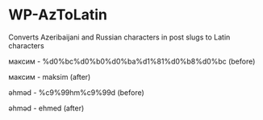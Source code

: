 ﻿# WP-AzToLatin
Converts Azeribaijani and Russian characters in post slugs to Latin characters

максим - %d0%bc%d0%b0%d0%ba%d1%81%d0%b8%d0%bc (before)

максим - maksim (after)

əhməd - %c9%99hm%c9%99d (before)

əhməd - ehmed (after)
